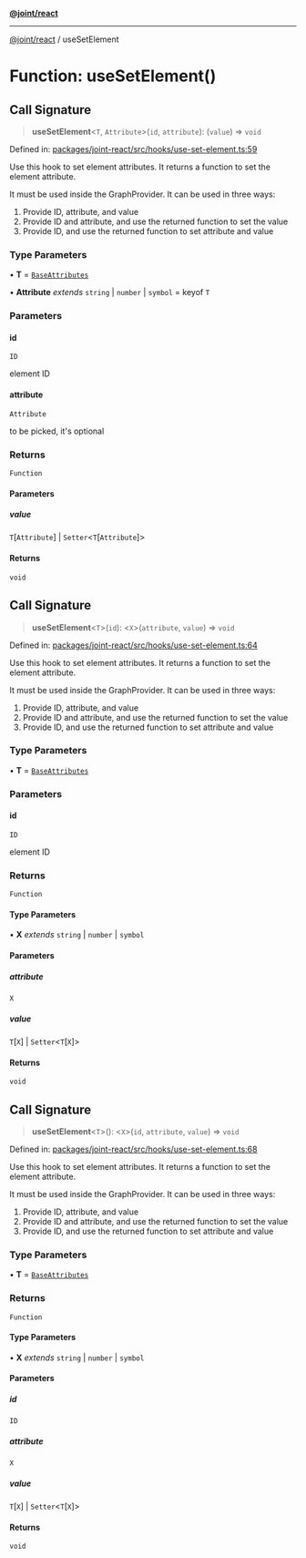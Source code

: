 [**@joint/react**](../README.md)

***

[@joint/react](../README.md) / useSetElement

# Function: useSetElement()

## Call Signature

> **useSetElement**\<`T`, `Attribute`\>(`id`, `attribute`): (`value`) => `void`

Defined in: [packages/joint-react/src/hooks/use-set-element.ts:59](https://github.com/samuelgja/joint/blob/a91832ea2262342cf7ec1914cdb61c5629371a80/packages/joint-react/src/hooks/use-set-element.ts#L59)

Use this hook to set element attributes.
It returns a function to set the element attribute.

It must be used inside the GraphProvider.
It can be used in three ways:
1. Provide ID, attribute, and value
2. Provide ID and attribute, and use the returned function to set the value
3. Provide ID, and use the returned function to set attribute and value

### Type Parameters

• **T** = [`BaseAttributes`](../interfaces/BaseAttributes.md)

• **Attribute** *extends* `string` \| `number` \| `symbol` = keyof `T`

### Parameters

#### id

`ID`

element ID

#### attribute

`Attribute`

to be picked, it's optional

### Returns

`Function`

#### Parameters

##### value

`T`\[`Attribute`\] | `Setter`\<`T`\[`Attribute`\]\>

#### Returns

`void`

## Call Signature

> **useSetElement**\<`T`\>(`id`): \<`X`\>(`attribute`, `value`) => `void`

Defined in: [packages/joint-react/src/hooks/use-set-element.ts:64](https://github.com/samuelgja/joint/blob/a91832ea2262342cf7ec1914cdb61c5629371a80/packages/joint-react/src/hooks/use-set-element.ts#L64)

Use this hook to set element attributes.
It returns a function to set the element attribute.

It must be used inside the GraphProvider.
It can be used in three ways:
1. Provide ID, attribute, and value
2. Provide ID and attribute, and use the returned function to set the value
3. Provide ID, and use the returned function to set attribute and value

### Type Parameters

• **T** = [`BaseAttributes`](../interfaces/BaseAttributes.md)

### Parameters

#### id

`ID`

element ID

### Returns

`Function`

#### Type Parameters

• **X** *extends* `string` \| `number` \| `symbol`

#### Parameters

##### attribute

`X`

##### value

`T`\[`X`\] | `Setter`\<`T`\[`X`\]\>

#### Returns

`void`

## Call Signature

> **useSetElement**\<`T`\>(): \<`X`\>(`id`, `attribute`, `value`) => `void`

Defined in: [packages/joint-react/src/hooks/use-set-element.ts:68](https://github.com/samuelgja/joint/blob/a91832ea2262342cf7ec1914cdb61c5629371a80/packages/joint-react/src/hooks/use-set-element.ts#L68)

Use this hook to set element attributes.
It returns a function to set the element attribute.

It must be used inside the GraphProvider.
It can be used in three ways:
1. Provide ID, attribute, and value
2. Provide ID and attribute, and use the returned function to set the value
3. Provide ID, and use the returned function to set attribute and value

### Type Parameters

• **T** = [`BaseAttributes`](../interfaces/BaseAttributes.md)

### Returns

`Function`

#### Type Parameters

• **X** *extends* `string` \| `number` \| `symbol`

#### Parameters

##### id

`ID`

##### attribute

`X`

##### value

`T`\[`X`\] | `Setter`\<`T`\[`X`\]\>

#### Returns

`void`
